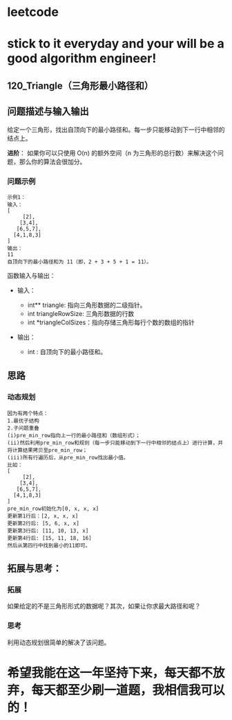 # leetcode
# stick to it everyday and your will be a good algorithm engineer!
## 120_Triangle（三角形最小路径和）
## 问题描述与输入输出
给定一个三角形，找出自顶向下的最小路径和。每一步只能移动到下一行中相邻的结点上。

__进阶__：
如果你可以只使用 O(n) 的额外空间（n 为三角形的总行数）来解决这个问题，那么你的算法会很加分。

### 问题示例

	示例1：
	输入：
	[
		 [2],
		[3,4],
	   [6,5,7],
	  [4,1,8,3]
	]
	输出：
	11
	自顶向下的最小路径和为 11（即，2 + 3 + 5 + 1 = 11）。
	

函数输入与输出：
* 输入：
	* int** triangle: 指向三角形数据的二级指针。
	* int triangleRowSize: 三角形数据的行数
	* int *triangleColSizes：指向存储三角形每行个数的数组的指针
	
* 输出：
	* int : 自顶向下的最小路径和。

## 思路			
### 动态规划

	因为有两个特点：
	1.最优子结构
	2.子问题重叠
	(i)pre_min_row指向上一行的最小路径和（数组形式）；
	(ii)然后利用pre_min_row和规则（每一步只能移动到下一行中相邻的结点上）进行计算，并将计算结果拷贝至pre_min_row；
	(iii)所有行遍历后，从pre_min_row找出最小值。
	比如：
	[
		 [2],
		[3,4],
	   [6,5,7],
	  [4,1,8,3]
	]
	pre_min_row初始化为[0, x, x, x]
	更新第1行后：[2, x, x, x]
	更新第2行后: [5, 6, x, x]
	更新第3行后: [11, 10, 13, x]
	更新第4行后: [15, 11, 18, 16]
	然后从第四行中找到最小的11即可。
	
## 拓展与思考：
### 拓展
如果给定的不是三角形形式的数据呢？其次，如果让你求最大路径和呢？
### 思考
利用动态规划很简单的解决了该问题。
	  
# 希望我能在这一年坚持下来，每天都不放弃，每天都至少刷一道题，我相信我可以的！
